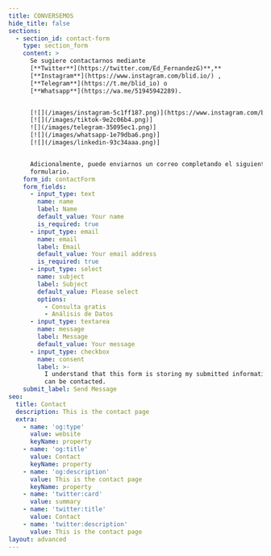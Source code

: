 ```yaml
---
title: CONVERSEMOS
hide_title: false
sections:
  - section_id: contact-form
    type: section_form
    content: >
      Se sugiere contactarnos mediante
      [**Twitter**](https://twitter.com/Ed_FernandezG)**,** 
      [**Instagram**](https://www.instagram.com/blid.io/) ,
      [**Telegram**](https://t.me/blid_io) o
      [**Whatsapp**](https://wa.me/51945942289).


      [![](/images/instagram-5c1ff187.png)](https://www.instagram.com/blid.io/)       
      [![](/images/tiktok-9e2c06b4.png)]        
      ![](/images/telegram-35095ec1.png)]       
      [![](/images/whatsapp-1e79dba6.png)]        
      [![](/images/linkedin-93c34aaa.png)]


      Adicionalmente, puede enviarnos un correo completando el siguiente
      formulario.
    form_id: contactForm
    form_fields:
      - input_type: text
        name: name
        label: Name
        default_value: Your name
        is_required: true
      - input_type: email
        name: email
        label: Email
        default_value: Your email address
        is_required: true
      - input_type: select
        name: subject
        label: Subject
        default_value: Please select
        options:
          - Consulta gratis
          - Análisis de Datos
      - input_type: textarea
        name: message
        label: Message
        default_value: Your message
      - input_type: checkbox
        name: consent
        label: >-
          I understand that this form is storing my submitted information so I
          can be contacted.
    submit_label: Send Message
seo:
  title: Contact
  description: This is the contact page
  extra:
    - name: 'og:type'
      value: website
      keyName: property
    - name: 'og:title'
      value: Contact
      keyName: property
    - name: 'og:description'
      value: This is the contact page
      keyName: property
    - name: 'twitter:card'
      value: summary
    - name: 'twitter:title'
      value: Contact
    - name: 'twitter:description'
      value: This is the contact page
layout: advanced
---
```


